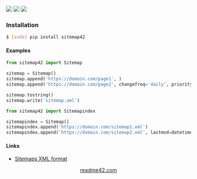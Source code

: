 <!--
https://readme42.com
-->


[![](https://img.shields.io/pypi/v/sitemap42.svg?maxAge=3600)](https://pypi.org/project/sitemap42/)
[![](https://img.shields.io/badge/License-Unlicense-blue.svg?longCache=True)](https://unlicense.org/)
[![](https://github.com/andrewp-as-is/sitemap42.py/workflows/tests42/badge.svg)](https://github.com/andrewp-as-is/sitemap42.py/actions)

### Installation
```bash
$ [sudo] pip install sitemap42
```

#### Examples
```python
from sitemap42 import Sitemap

sitemap = Sitemap()
sitemap.append('https://domain.com/page1', )
sitemap.append('https://domain.com/page2', changefreq='daily', priority=0.5, lastmod=datetime.now())

sitemap.tostring()
sitemap.write('sitemap.xml')
```

```python
from sitemap42 import Sitemapindex

sitemapindex = Sitemap()
sitemapindex.append('https://domain.com/sitemap1.xml')
sitemapindex.append('https://domain.com/sitemap2.xml', lastmod=datetime.now())
```

#### Links
+   [Sitemaps XML format](https://www.sitemaps.org/protocol.html)

<p align="center">
    <a href="https://readme42.com/">readme42.com</a>
</p>
